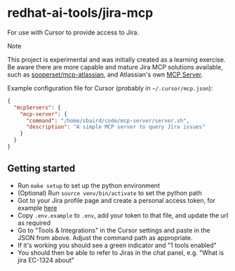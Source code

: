 # redhat-ai-tools/jira-mcp

For use with Cursor to provide access to Jira.

> [!NOTE]
> This project is experimental and was initially created as a learning exercise.
> Be aware there are more capable and mature Jira MCP solutions available,
> such as [sooperset/mcp-atlassian](https://github.com/sooperset/mcp-atlassian),
> and Atlassian's own [MCP Server](https://www.atlassian.com/platform/remote-mcp-server).

Example configuration file for Cursor (probably in `~/.cursor/mcp.json`):

```json
{
  "mcpServers": {
    "mcp-server": {
      "command": "/home/sbaird/code/mcp-server/server.sh",
      "description": "A simple MCP server to query Jira issues"
    }
  }
}
```

## Getting started

* Run `make setup` to set up the python environment
* (Optional) Run `source venv/bin/activate` to set the python path
* Got to your Jira profile page and create a personal access token, for example [here][rh-token-page]
* Copy `.env.example` to `.env`, add your token to that file, and update the url as required
* Go to "Tools & Integrations" in the Cursor settings and paste in the JSON
   from above. Adjust the command path as appropriate.
* If it's working you should see a green indicator and "1 tools enabled"
* You should then be able to refer to Jiras in the chat panel, e.g. "What is
   jira EC-1324 about"

[rh-token-page]: https://issues.redhat.com/secure/ViewProfile.jspa?selectedTab=com.atlassian.pats.pats-plugin:jira-user-personal-access-tokens
